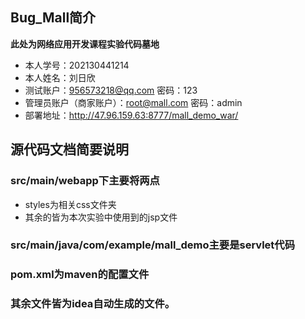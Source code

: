 ## Bug_Mall简介
**此处为网络应用开发课程实验代码墓地**
- 本人学号：202130441214
- 本人姓名：刘日欣
- 测试账户：956573218@qq.com 密码：123
- 管理员账户（商家账户）：root@mall.com 密码：admin
- 部署地址：http://47.96.159.63:8777/mall_demo_war/
## 源代码文档简要说明
### src/main/webapp下主要将两点
- styles为相关css文件夹
- 其余的皆为本次实验中使用到的jsp文件
### src/main/java/com/example/mall_demo主要是servlet代码
### pom.xml为maven的配置文件
### 其余文件皆为idea自动生成的文件。
